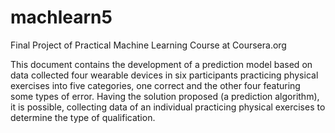 # machlearn5
Final Project of Practical Machine Learning Course at Coursera.org

This document contains the development of a prediction model based on data collected four wearable devices in six participants
practicing physical exercises into five categories, one correct and the other four featuring some types of error. 
Having the solution proposed (a prediction algorithm), it is possible, collecting data of an individual practicing
physical exercises to determine the type of qualification.   

